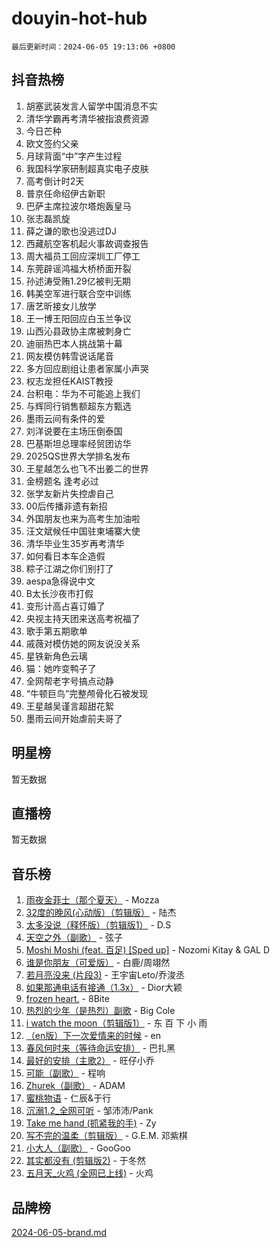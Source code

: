 # douyin-hot-hub

`最后更新时间：2024-06-05 19:13:06 +0800`

## 抖音热榜

1. 胡塞武装发言人留学中国消息不实
1. 清华学霸再考清华被指浪费资源
1. 今日芒种
1. 欧文签约父亲
1. 月球背面“中”字产生过程
1. 我国科学家研制超真实电子皮肤
1. 高考倒计时2天
1. 普京任命绍伊古新职
1. 巴萨主席拉波尔塔炮轰皇马
1. 张志磊凯旋
1. 薛之谦的歌也没逃过DJ
1. 西藏航空客机起火事故调查报告
1. 周大福员工回应深圳工厂停工
1. 东莞辟谣鸿福大桥桥面开裂
1. 孙述涛受贿1.29亿被判无期
1. 韩美空军进行联合空中训练
1. 唐艺昕接女儿放学
1. 王一博王阳回应白玉兰争议
1. 山西沁县政协主席被刺身亡
1. 迪丽热巴本人挑战第十幕
1. 网友模仿韩雪说话尾音
1. 多方回应剧组让患者家属小声哭
1. 权志龙担任KAIST教授
1. 台积电：华为不可能追上我们
1. 与辉同行销售额超东方甄选
1. 墨雨云间有条件的爱
1. 刘洋说要在主场压倒泰国
1. 巴基斯坦总理率经贸团访华
1. 2025QS世界大学排名发布
1. 王星越怎么也飞不出姜二的世界
1. 金榜题名 逢考必过
1. 张学友新片失控虐自己
1. 00后传播非遗有新招
1. 外国朋友也来为高考生加油啦
1. 汪文斌候任中国驻柬埔寨大使
1. 清华毕业生35岁再考清华
1. 如何看日本车企造假
1. 粽子江湖之你们别打了
1. aespa急得说中文
1. B太长沙夜市打假
1. 变形计高占喜订婚了
1. 央视主持天团来送高考祝福了
1. 歌手第五期歌单
1. 戚薇对模仿她的网友说没关系
1. 星铁新角色云璃
1. 猫：她咋变鸭子了
1. 全网帮老字号搞点动静
1. “牛顿巨鸟”完整颅骨化石被发现
1. 王星越吴谨言超甜花絮
1. 墨雨云间开始虐前夫哥了

## 明星榜

暂无数据

## 直播榜

暂无数据

## 音乐榜

1. [雨夜金菲士（那个夏天）](https://sf3-cdn-tos.douyinstatic.com/obj/tos-cn-ve-2774/osPmPLDWQBBE2Z6bftCgYwkFaF4pEYEneXaZQs) - Mozza
1. [32度的晚风(心动版）（剪辑版）](https://sf6-cdn-tos.douyinstatic.com/obj/tos-cn-ve-2774/owNyabsyWdzUulxhoJfK8IBXgp0UMQAHpvGh2B) - 陆杰
1. [太多没说（释怀版）（剪辑版1）](https://sf6-cdn-tos.douyinstatic.com/obj/tos-cn-ve-2774/oEbKIiDC0BA8CJOQHYA6aeCVYeHgckHdntZSDj) - D.S
1. [天空之外（副歌）](https://sf3-cdn-tos.douyinstatic.com/obj/tos-cn-ve-2774/oAYn0BTp8jS8iSyZSHMUWAikyvAWI1c7aiJTr) - 弦子
1. [Moshi Moshi (feat. 百足) [Sped up]](https://sf3-cdn-tos.douyinstatic.com/obj/tos-cn-ve-2774/ocCPFQcXJLeroaIdQLIGAoeeYM3OAUYGDguHXz) - Nozomi Kitay & GAL D
1. [谁是你朋友（可爱版）](https://sf5-hl-cdn-tos.douyinstatic.com/obj/tos-cn-ve-2774/owKjggBwGZexYCjVAIeEFURf1LJTjMDaK6AzKN) - 白鹿/周翊然
1. [若月亮没来 (片段3)](https://sf5-hl-cdn-tos.douyinstatic.com/obj/tos-cn-ve-2774/okfyEUsGW1B1ovJi5JiN9IjvAT2lMwA054GoEB) - 王宇宙Leto/乔浚丞
1. [如果那通电话有接通（1.3x）](https://sf5-hl-cdn-tos.douyinstatic.com/obj/tos-cn-ve-2774/ocJeJKhUhAJG8EYZiEFfGFAPkD3beMQ5mwDv1e) - Dior大颖
1. [frozen heart.](https://sf5-hl-cdn-tos.douyinstatic.com/obj/tos-cn-ve-2774/oIIWJfyjIACZA9zQMtnJ6hQQhFC4vhCupoRBsO) - 8Bite
1. [热烈的少年（是热烈）副歌](https://sf5-hl-cdn-tos.douyinstatic.com/obj/tos-cn-ve-2774/owVNI0CLDAUMtSz6TEYvfFBFL4UDFFhLfgK8fa) - Big Cole
1. [i watch the moon（剪辑版1）](https://sf5-hl-cdn-tos.douyinstatic.com/obj/tos-cn-ve-2774/o0I9mSChzHZANMJIEBfkCQzzg6N5WAcVtqft9P) - 东 百 下 小 雨
1. [（en版）下一次爱情来的时候](https://sf5-hl-cdn-tos.douyinstatic.com/obj/tos-cn-ve-2774/owZIscFWHUMFAbrAisiax4ioKVNAKH9jYvbBk) - en
1. [春风何时来（等待命运安排）](https://sf5-hl-cdn-tos.douyinstatic.com/obj/tos-cn-ve-2774/oICBNbD3gelMfB4WgiD1KI2jQtXZE2FgHLwtsl) - 巴扎黑
1. [最好的安排（主歌2）](https://sf5-hl-cdn-tos.douyinstatic.com/obj/tos-cn-ve-2774/oMMZX1DuHpMwgoDztBmZswgQnbCeeANZxBHkFY) - 旺仔小乔
1. [可能（副歌）](https://sf3-cdn-tos.douyinstatic.com/obj/tos-cn-ve-2774/cde1731888894259b333569393c2fb51) - 程响
1. [Zhurek（副歌）](https://sf27-cdn-tos.douyinstatic.com/obj/tos-cn-ve-2774/ooQm8FBZQDlf0btEYgVpCcSCQfrdJGBEKZYBGS) - ADAM
1. [蜜桃物语](https://sf5-hl-cdn-tos.douyinstatic.com/obj/tos-cn-ve-2774/oIhOSCZtIACtYU4XQkngiW9kCBfVD1Fz9IYeqL) - 仁辰&于行
1. [沉溺1.2_全网可听](https://sf3-cdn-tos.douyinstatic.com/obj/tos-cn-ve-2774/ok2QoiBqsWAX9McZmWiI9gAB0EzwD4Xj6yfmtH) - 邹沛沛/Pank
1. [Take me hand (抓紧我的手)](https://sf3-cdn-tos.douyinstatic.com/obj/tos-cn-ve-2774/os8GB2fDQQmJZTmtomg0gHX5fBACiEgcFgEKYg) - Zy
1. [写不完的温柔（剪辑版）](https://sf5-hl-cdn-tos.douyinstatic.com/obj/tos-cn-ve-2774/oYBzzZQJ233GfwkemJJffAIWgeIYrjZfWhHTcG) - G.E.M. 邓紫棋
1. [小大人（副歌）](https://sf3-cdn-tos.douyinstatic.com/obj/tos-cn-ve-2774/oIhaDwehWhLFsVIG7QIICLLazDNGJAGg5geeb4) - GooGoo
1. [其实都没有 (剪辑版2)](https://sf5-hl-cdn-tos.douyinstatic.com/obj/tos-cn-ve-2774/oEBNQenHZtBhxYjGgUDQk0BCHTigQafgFlbQ7k) - 于冬然
1. [五月天_火鸡 (全网已上线)](https://sf5-hl-cdn-tos.douyinstatic.com/obj/tos-cn-ve-2774/oEtOMSQZstjlJ4nfBEgeqN29IbWjkmDBrFtF2C) - 火鸡

## 品牌榜

[2024-06-05-brand.md](2024-06-05-brand.md)
